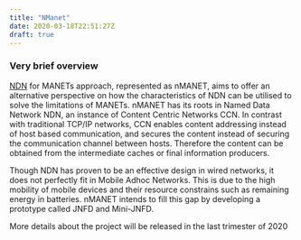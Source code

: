 ```yaml
---
title: "NManet"
date: 2020-03-18T22:51:27Z
draft: true
---
```


### Very brief overview

[NDN](https://named-data.net/) for MANETs approach, represented as nMANET, aims to offer an alternative perspective on how the characteristics of NDN can be utilised to solve the limitations of MANETs. nMANET has its roots in Named Data Network NDN, an instance of Content Centric Networks CCN. In contrast with traditional TCP/IP networks, CCN enables content addressing instead of host based communication, and secures the content instead of securing the communication channel between hosts. Therefore the content can be obtained from the intermediate caches or final information producers.


Though NDN has proven to be an effective design in wired networks, it does not perfectly fit in Mobile Adhoc Networks. This is due to the high mobility of mobile devices and their resource constrains such as remaining energy in batteries. nMANET intends to fill this gap by developing a prototype called JNFD and Mini-JNFD.


More details about the project will be released in the last trimester of 2020

